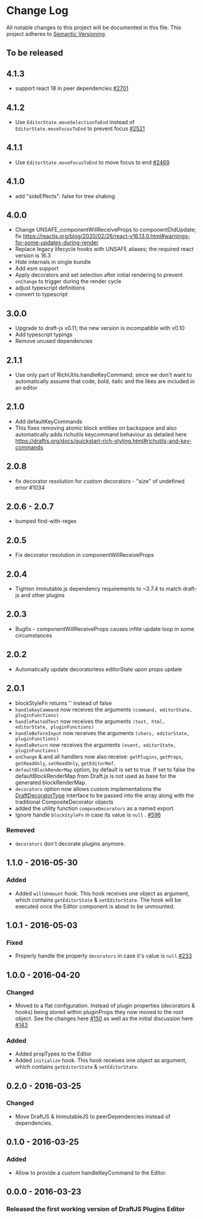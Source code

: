# Change Log

All notable changes to this project will be documented in this file.
This project adheres to [Semantic Versioning](http://semver.org/).

## To be released

## 4.1.3

- support react 18 in peer dependencies [#2701](https://github.com/draft-js-plugins/draft-js-plugins/issues/2701)

## 4.1.2

- Use `EditorState.moveSelectionToEnd` instead of `EditorState.moveFocusToEnd` to prevent focus [#2521](https://github.com/draft-js-plugins/draft-js-plugins/issues/2521)

## 4.1.1

- Use `EditorState.moveFocusToEnd` to move focus to end [#2469](https://github.com/draft-js-plugins/draft-js-plugins/issues/2469)

## 4.1.0

- add "sideEffects": false for tree shaking

## 4.0.0

- Change UNSAFE_componentWillReceiveProps to componentDidUpdate; fix https://reactjs.org/blog/2020/02/26/react-v16.13.0.html#warnings-for-some-updates-during-render
- Replace legacy lifecycle hooks with UNSAFE aliases; the required react version is 16.3
- Hide internals in single bundle
- Add esm support
- Apply decorators and set selection after initial rendering to prevent `onChange` to trigger during the render cycle
- adjust typescript definitions
- convert to typescript

## 3.0.0

- Upgrade to draft-js v0.11; the new version is incompatible with v0.10
- Add typescript typings
- Remove unused dependencies

## 2.1.1

- Use only part of RichUtils.handleKeyCommand, since we don't want to automatically assume that code, bold, italic and the likes are included in an editor

## 2.1.0

- Add defaultKeyCommands
- This fixes removing atomic block entities on backspace and also automatically adds richutils keycommand behaviour as detailed here https://draftjs.org/docs/quickstart-rich-styling.html#richutils-and-key-commands

## 2.0.8

- fix decorator resolution for custom decorators - "size" of undefined error #1034

## 2.0.6 - 2.0.7

- bumped find-with-regex

## 2.0.5

- Fix decorator resolution in componentWillReceiveProps

## 2.0.4

- Tighten Immutable.js dependency requirements to ~3.7.4 to match draft-js and other plugins

## 2.0.3

- Bugfix - componentWillReceiveProps causes infite update loop in some circumstances

## 2.0.2

- Automatically update decoratorless editorState upon props update

## 2.0.1

- blockStyleFn returns '' instead of false
- `handleKeyCommand` now receives the arguments `(command, editorState, pluginFunctions)`
- `handlePastedText` now receives the arguments `(text, html, editorState, pluginFunctions)`
- `handleBeforeInput` now receives the arguments `(chars, editorState, pluginFunctions)`
- `handleReturn` now receives the arguments `(event, editorState, pluginFunctions)`
- `onChange` & and all handlers now also receive: `getPlugins`, `getProps`, `getReadOnly`, `setReadOnly`, `getEditorRef`.
- `defaultBlockRenderMap` option, by default is set to true. If set to false the defaultBlockRenderMap from Draft.js is not used as base for the generated blockRenderMap.
- `decorators` option now allows custom implementations the [DraftDecoratorType](https://github.com/facebook/draft-js/blob/master/src/model/decorators/DraftDecoratorType.js) interface to be passed into the array along with the traditional CompositeDecorator objects
- added the utility function `composeDecorators` as a named export.
- Ignore handle `blockStyleFn` in case its value is `null` . [#596](https://github.com/draft-js-plugins/draft-js-plugins/pull/596)

### Removed

- `decorators` don't decorate plugins anymore.

## 1.1.0 - 2016-05-30

### Added

- Added `willUnmount` hook. This hook receives one object as argument, which contains `getEditorState` & `setEditorState`. The hook will be executed once the Editor component is about to be unmounted.

## 1.0.1 - 2016-05-03

### Fixed

- Properly handle the property `decorators` in case it's value is `null` [#233](https://github.com/draft-js-plugins/draft-js-plugins/issues/233)

## 1.0.0 - 2016-04-20

### Changed

- Moved to a flat configuration. Instead of plugin properties (decorators & hooks) being stored within pluginProps they now moved to the root object. See the changes here [#150](https://github.com/draft-js-plugins/draft-js-plugins/pull/150/files) as well as the initial discussion here [#143](https://github.com/draft-js-plugins/draft-js-plugins/issues/143)

### Added

- Added propTypes to the Editor
- Added `initialize` hook. This hook receives one object as argument, which contains `getEditorState` & `setEditorState`.

## 0.2.0 - 2016-03-25

### Changed

- Move DraftJS & ImmutableJS to peerDependencies instead of dependencies.

## 0.1.0 - 2016-03-25

### Added

- Allow to provide a custom handleKeyCommand to the Editor.

## 0.0.0 - 2016-03-23

### Released the first working version of DraftJS Plugins Editor
